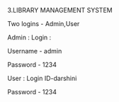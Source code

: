 3.LIBRARY MANAGEMENT SYSTEM

 
 
 Two logins - Admin,User
 
 Admin : Login :
   
   Username - admin
 
   Password - 1234
 
   User : Login ID-darshini
 
   Password - 1234
